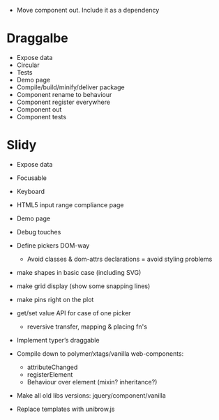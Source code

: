 * Move component out. Include it as a dependency

# Draggalbe
* Expose data
* Circular
* Tests
* Demo page
* Compile/build/minify/deliver package
* Component rename to behaviour
* Component register everywhere
* Component out
* Component tests

# Slidy
* Expose data
* Focusable
* Keyboard
* HTML5 input range compliance page

* Demo page
* Debug touches

* Define pickers DOM-way
	* Avoid classes & dom-attrs declarations = avoid styling problems

* make shapes in basic case (including SVG)
* make grid display (show some snapping lines)
* make pins right on the plot

* get/set value API for case of one picker
	* reversive transfer, mapping & placing fn's

* Implement typer’s draggable

* Compile down to polymer/xtags/vanilla web-components:
    * attributeChanged
    * registerElement
    * Behaviour over element (mixin? inheritance?)

* Make all old libs versions: jquery/component/vanilla

* Replace templates with unibrow.js